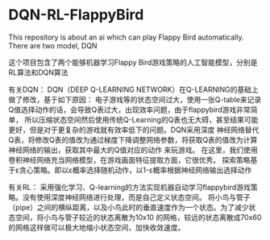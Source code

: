 # DQN-RL-FlappyBird
This repository is about an ai which can play Flappy Bird automatically. There are two model, DQN

这个项目包含了两个能够机器学习Flappy Bird游戏策略的人工智能模型，分别是RL算法和DQN算法

有关DQN：
  DQN（DEEP Q-LEARNING NETWORK）在Q-LEARNING的基础上做了修改，基于如下原因：
  电子游戏等的状态空间过大，使用一张Q-table来记录Q值选择动作的话，会导致Q表过大，出现效率问题，由于flappybird游戏非常简单，
所以压缩状态空间然后使用传统Q-Learning的Q表也无大碍，甚至结果可能更好，但是对于更复杂的游戏就有效率低下的问题。DQN采用深度
神经网络替代Q表，将修改Q表的值改为通过梯度下降调整网络参数，将获取Q表的值改为计算神经网络的输出，获取其中最大的Q值对应的动作
来玩游戏。
  在这里，我们使用卷积神经网络充当网络模型，在游戏画面特征提取方面，它很优秀。
  探索策略基于ε贪心策略。即以ε概率选择随机动作，以1-ε概率根据神经网络输出选择动作

有关RL：
  采用强化学习、Q-learning的方法实现机器自动学习flappybird游戏策略。没有使用深度神经网络进行处理，而是自己定义状态空间。
  将小鸟与管子（pipe）之间的横纵距离，以及小鸟此时的垂直速度作为一个状态。为了减少状态空间，将小鸟与管子较近的状态离散为10x10
  的网格，较远的状态离散成70x60的网格这样做可以极大地缩小状态空间，加快收敛速度。
  
